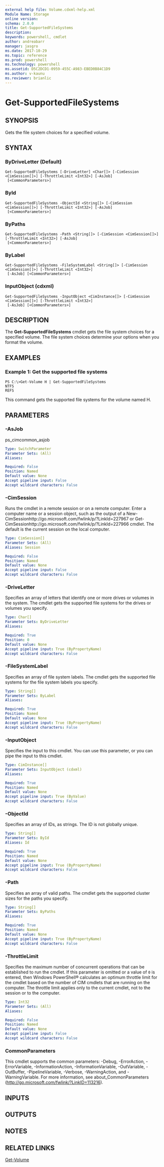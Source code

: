 ```yaml
---
external help file: Volume.cdxml-help.xml
Module Name: Storage
online version: 
schema: 2.0.0
title: Get-SupportedFileSystems
description: 
keywords: powershell, cmdlet
author: andreabarr
manager: jasgro
ms.date: 2017-10-29
ms.topic: reference
ms.prod: powershell
ms.technology: powershell
ms.assetid: D5C2DCD1-0959-455C-A983-EBED0B84C1D9
ms.author: v-kaunu
ms.reviewer: brianlic
---
```


# Get-SupportedFileSystems

## SYNOPSIS
Gets the file system choices for a specified volume.

## SYNTAX

### ByDriveLetter (Default)
```
Get-SupportedFileSystems [-DriveLetter] <Char[]> [-CimSession <CimSession[]>] [-ThrottleLimit <Int32>] [-AsJob]
 [<CommonParameters>]
```

### ById
```
Get-SupportedFileSystems -ObjectId <String[]> [-CimSession <CimSession[]>] [-ThrottleLimit <Int32>] [-AsJob]
 [<CommonParameters>]
```

### ByPaths
```
Get-SupportedFileSystems -Path <String[]> [-CimSession <CimSession[]>] [-ThrottleLimit <Int32>] [-AsJob]
 [<CommonParameters>]
```

### ByLabel
```
Get-SupportedFileSystems -FileSystemLabel <String[]> [-CimSession <CimSession[]>] [-ThrottleLimit <Int32>]
 [-AsJob] [<CommonParameters>]
```

### InputObject (cdxml)
```
Get-SupportedFileSystems -InputObject <CimInstance[]> [-CimSession <CimSession[]>] [-ThrottleLimit <Int32>]
 [-AsJob] [<CommonParameters>]
```

## DESCRIPTION
The **Get-SupportedFileSystems** cmdlet gets the file system choices for a specified volume.
The file system choices determine your options when you format the volume.

## EXAMPLES

### Example 1: Get the supported file systems
```
PS C:\>Get-Volume H | Get-SupportedFileSystems
NTFS
REFS
```

This command gets the supported file systems for the volume named H.

## PARAMETERS

### -AsJob
ps_cimcommon_asjob

```yaml
Type: SwitchParameter
Parameter Sets: (All)
Aliases: 

Required: False
Position: Named
Default value: None
Accept pipeline input: False
Accept wildcard characters: False
```

### -CimSession
Runs the cmdlet in a remote session or on a remote computer.
Enter a computer name or a session object, such as the output of a New-CimSessionhttp://go.microsoft.com/fwlink/p/?LinkId=227967 or Get-CimSessionhttp://go.microsoft.com/fwlink/p/?LinkId=227966 cmdlet.
The default is the current session on the local computer.

```yaml
Type: CimSession[]
Parameter Sets: (All)
Aliases: Session

Required: False
Position: Named
Default value: None
Accept pipeline input: False
Accept wildcard characters: False
```

### -DriveLetter
Specifies an array of letters that identify one or more drives or volumes in the system.
The cmdlet gets the supported file systems for the drives or volumes you specify.

```yaml
Type: Char[]
Parameter Sets: ByDriveLetter
Aliases: 

Required: True
Position: 0
Default value: None
Accept pipeline input: True (ByPropertyName)
Accept wildcard characters: False
```

### -FileSystemLabel
Specifies an array of file system labels.
The cmdlet gets the supported file systems for the file system labels you specify.

```yaml
Type: String[]
Parameter Sets: ByLabel
Aliases: 

Required: True
Position: Named
Default value: None
Accept pipeline input: True (ByPropertyName)
Accept wildcard characters: False
```

### -InputObject
Specifies the input to this cmdlet.
You can use this parameter, or you can pipe the input to this cmdlet.

```yaml
Type: CimInstance[]
Parameter Sets: InputObject (cdxml)
Aliases: 

Required: True
Position: Named
Default value: None
Accept pipeline input: True (ByValue)
Accept wildcard characters: False
```

### -ObjectId
Specifies an array of IDs, as strings.
The ID is not globally unique.

```yaml
Type: String[]
Parameter Sets: ById
Aliases: Id

Required: True
Position: Named
Default value: None
Accept pipeline input: True (ByPropertyName)
Accept wildcard characters: False
```

### -Path
Specifies an array of valid paths.
The cmdlet gets the supported cluster sizes for the paths you specify.

```yaml
Type: String[]
Parameter Sets: ByPaths
Aliases: 

Required: True
Position: Named
Default value: None
Accept pipeline input: True (ByPropertyName)
Accept wildcard characters: False
```

### -ThrottleLimit
Specifies the maximum number of concurrent operations that can be established to run the cmdlet.
If this parameter is omitted or a value of `0` is entered, then Windows PowerShell® calculates an optimum throttle limit for the cmdlet based on the number of CIM cmdlets that are running on the computer.
The throttle limit applies only to the current cmdlet, not to the session or to the computer.

```yaml
Type: Int32
Parameter Sets: (All)
Aliases: 

Required: False
Position: Named
Default value: None
Accept pipeline input: False
Accept wildcard characters: False
```

### CommonParameters
This cmdlet supports the common parameters: -Debug, -ErrorAction, -ErrorVariable, -InformationAction, -InformationVariable, -OutVariable, -OutBuffer, -PipelineVariable, -Verbose, -WarningAction, and -WarningVariable. For more information, see about_CommonParameters (http://go.microsoft.com/fwlink/?LinkID=113216).

## INPUTS

## OUTPUTS

## NOTES

## RELATED LINKS

[Get-Volume](./Get-Volume.md)


